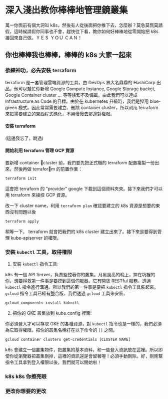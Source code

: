 # 深入淺出教你棒棒地管理鏡叢集

萬一你面前有個大洞叫 k8s，然後有人從後面把你推下去，怎麼辦？莫急莫慌莫請假，這時候請假你同事也不會，趕快往下看，教你如何好棒棒地從零開始把 k8s 接回來自己做。ＹＥＳ ＹＯＵ ＣＡＮ！

## 你也棒棒我也棒棒，棒棒的 k8s 大家一起來

### 欲練神功，必先安裝 terraform

terraform 是一套管理雲端資源的工具，由 DevOps 界大名鼎鼎的 HashiCorp 出品。他可以幫忙你新增 Google Compute Instance, Google Storage bucket, Google Container cluster ... 等等族繁不及備載。由此我們可以達成 Infrastructure as Code 的目標。由於在 kubernetes 升級時，我們是採用 blue-green 模式。因此常常需要建立、刪除 container cluster，所以利用 terraform 來把需要建立的東西程式碼化，不用慢慢去那邊對權限。

#### 安裝 terraform

(這邊我忘了，跳過)

#### 開始利用 terraform 管理 GCP 資源

要新增 container cluster 前，我們要先把正式機的 terraform 配置複製一份出來，然後再做 terraform 的前置作業：

```bash
terraform init
```
這會把 terraform 的 "provider" google 下載到這個資料夾來。接下來我們才可以用 terraform 來操控 GCP 資源。

改一下 cluster name，利用 `terraform plan` 確認要建立的 k8s 資源是想要的東西沒有問題以後
```bash
terraform apply
```

稍等一下， terraform 就會把我們的 k8s cluster 建立出來了。接下來是要得到管理 kube-apiserver 的權限。

### 安裝 `kubectl` 工具，取得權限

1. 安裝 `kubectl` 指令工具:

k8s 有一個 API Server，負責監控著你的叢集。月黑風高的晚上，摔在坑裡的你，想要得救第一件事是要摸到這個伺服器。它有開放 RESTful 服務，透過 `kubectl` 指令進行溝通。所以我們的第一件事是要把 `kubectl` 指令工具裝起來。`gcloud` 指令工具已經有整合版，我們透過 `gcloud` 工具來安裝。

```bash
gcloud components install kubectl
```

2. 把你的 GKE 叢集放到 kube.config 裡面:

你必須登入才可以存取 GKE 的各種資源，對 `kubectl` 指令也是一樣的，我們必須為它取得權限。把你的叢集名稱打在以下命令的 `[]` 之間。
```bash
gcloud container clusters get-credentials [CLUSTER NAME]
```

k8s 會建立一個叢集物件，把叢集的基本資料，和一些登入資訊放在這裡。所以即使你從瀏覽器把叢集刪掉，這裡的資訊還是會留著喔！必須手動刪除。好，剛剛幫指令工具拿到登入權限以後，我們就可以開始啦！

### k8s k8s 你擦亮眼

### 更改你想要的更改
